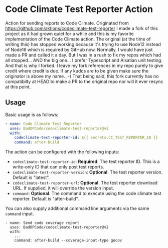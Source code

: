 # Code Climate Test Reporter Action

Action for sending reports to Code Climate.
Originated from https://github.com/aktions/codeclimate-test-reporter
I made a fork of this project as it had grown quiet for a while and this is my favorite implementation of the Code Climate action.
The original (at the time of writing this) has stopped working because it's trying to use Node12 instead of Node16 which is required by GitHub now.
Normally, I would have just made a PR and called it a day.  But I was in a rush to fix my repos which had all stopped... AND the big one... I prefer Typescript and Alsatian unit testing. And that is why I forked.  I leave my fork references in my repo purely to give credit where credit is due.  If any kudos are to be given make sure the originator is above my name.  ;-)
That being said, this fork currently has no compatibilty at HEAD to make a PR to the original repo nor will it ever resync at this point.


## Usage

Basic usage is as follows: 

```yaml
- name: Code Climate Test Reporter
  uses: BadOPCode/codeclimate-test-reporter@v2
  with:
    codeclimate-test-reporter-id: ${{ secrets.CC_TEST_REPORTER_ID }}
    command: after-build
```

The action can be configured with the following inputs:

- `codeclimate-test-reporter-id`: **Required**. The test reporter ID. This is a write-only ID that can only post test reports.
- `codeclimate-test-reporter-version`: **Optional**. The test reporter version. Default is "latest".
- `codeclimate-test-reporter-url`: **Optional**. The test reporter download URL. If supplied, it will override the version input.
- `command`: **Optional**. The command to execute using the code climate test reporter. Default is "after-build".


You can also supply additional command line arguments via the same `command` 
input.

    - name: Send code coverage report
      uses: BadOPCode/codeclimate-test-reporter@v2
      with:
        ...
        command: after-build --coverage-input-type gocov
